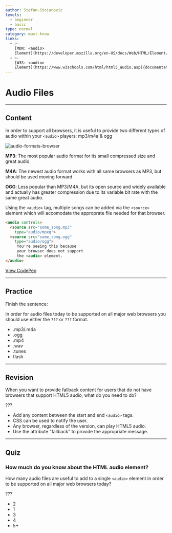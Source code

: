 ```yaml
---
author: Stefan-Stojanovic
levels:
  - beginner
  - basic
type: normal
category: must-know
links:
  - >-
    [MDN: <audio>
    Element](https://developer.mozilla.org/en-US/docs/Web/HTML/Element/audio){documentation}
  - >-
    [W3S: <audio>
    Element](https://www.w3schools.com/html/html5_audio.asp){documentation}
---
```


# Audio Files


---

## Content

In order to support all browsers, it is useful to provide two different types of audio within your `<audio>` players: mp3/m4a & ogg

![audio-formats-browser](https://img.enkipro.com/3e463b8c6eca4d637159f063d1837816.png)

**MP3**: The most popular audio format for its small compressed size and great audio.

**M4A**: The newest audio format works with all same browsers as MP3, but should be used moving forward.

**OGG**: Less popular than MP3/M4A, but its open source and widely available and actually has greater compression due to its variable bit rate with the same great audio.

Using the `<audio>` tag, multiple
songs can be added via the `<source>` element which will accomodate the approprate file needed for that browser.

```html
<audio controls>
  <source src="some_song.mp3"
    type="audio/mpeg">
  <source src="some_song.ogg"
    type="audio/ogg">
     You're seeing this because
     your browser does not support
     the <audio> element.
</audio>
```

[View CodePen](https://codepen.io/enkidevs/pen/WKjeLW)


---

## Practice

Finish the sentence:

In order for audio files today to be supported on all major web browsers you should use either the `???` or `???` format.

* .mp3/.m4a
* .ogg
* .mp4
* .wav
* .tunes
* flash


---

## Revision

When you want to provide fallback content for users that do not have browsers that support HTML5 audio, what do you need to do?

???

* Add any content between the start and end `<audio>` tags.
* CSS can be used to notify the user.
* Any browser, regardless of the version, can play HTML5 audio.
* Use the attribute "fallback" to provide the appropriate message.


---

## Quiz

### How much do you know about the HTML audio element?


How many audio files are useful to add to a single `<audio>` element in order to be supported on all major web browsers today?

???

* 2
* 1
* 3
* 4
* 5+
